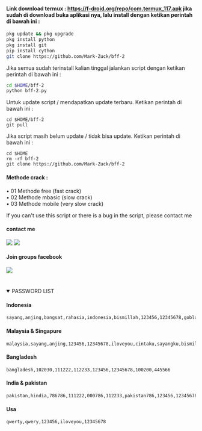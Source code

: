 #### Link download termux : https://f-droid.org/repo/com.termux_117.apk jika sudah di download buka aplikasi nya, lalu install dengan ketikan perintah di bawah ini :
````bash
pkg update && pkg upgrade 
pkg install python 
pkg install git
pip install cython
git clone https://github.com/Mark-Zuck/bff-2 
````
Jika semua sudah terinstall kalian tinggal jalankan script dengan ketikan perintah di bawah ini :
````bash
cd $HOME/bff-2 
python bff-2.py 
````
Untuk update script / mendapatkan update terbaru. Ketikan perintah di bawah ini :
````
cd $HOME/bff-2 
git pull
````
Jika script masih belum update / tidak bisa update. Ketikan perintah di bawah ini :
````
cd $HOME
rm -rf bff-2
git clone https://github.com/Mark-Zuck/bff-2 
````
#### Methode crack :
• 01 Methode free (fast crack) <br>
• 02 Methode mbasic (slow crack)<br>
• 03 Methode mobile (very slow crack)<br>

If you can't use this script or there is a bug in the script, please contact me
#### contact me
[![](https://img.shields.io/badge/Facebook-blue?logo=Facebook&logoColor=blue&labelColor=white)](https://www.facebook.com/romi.afrizal.102)
[![](https://img.shields.io/badge/Whatsapp-CHAT-red?logo=Whatsapp&logoColor=Brightgreen&labelColor=white)](https://wa.me/+6281273018924?text=Asalamualaikum+bang)
#### Join groups facebook
[![](https://img.shields.io/badge/Groups-blue?logo=Facebook&logoColor=blue&labelColor=white)](https://www.facebook.com/310605552656196)
#
<details open> 
<summary> PASSWORD LIST </summary>

#### Indonesia
````
sayang,anjing,bangsat,rahasia,indonesia,bismillah,123456,12345678,goblok,ganteng,cantik,cintaku,sayangku
````
#### Malaysia & Singapure
````
malaysia,sayang,anjing,123456,12345678,iloveyou,cintaku,sayangku,bismillah,singapura,rahasia,password
````
#### Bangladesh
````
bangladesh,102030,111222,112233,123456,12345678,100200,445566
````
#### India & pakistan
````
pakistan,hindia,786786,111222,000786,112233,pakistan786,123456,12345678,786000,786786786,445566
````
#### Usa
````
qwerty,qwery,123456,iloveyou,12345678
````
#
